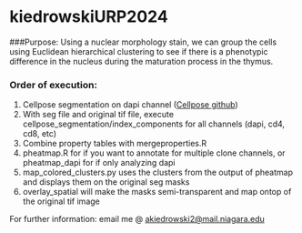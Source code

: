 # kiedrowskiURP2024

###Purpose:
Using a nuclear morphology stain, we can group the cells using Euclidean hierarchical clustering to see if there is a phenotypic difference in the nucleus during the maturation process in the thymus.

### Order of execution:
1. Cellpose segmentation on dapi channel ([Cellpose github](https://github.com/MouseLand/cellpose))    
2. With seg file and original tif file, execute cellpose_segmentation/index_components for all channels (dapi, cd4, cd8, etc)  
3. Combine property tables with mergeproperties.R  
4. pheatmap.R for if you want to annotate for multiple clone channels, or pheatmap_dapi for if only analyzing dapi    
5. map_colored_clusters.py uses the clusters from the output of pheatmap and displays them on the original seg masks  
6. overlay_spatial will make the masks semi-transparent and map ontop of the original tif image

For further information: email me @ akiedrowski2@mail.niagara.edu
